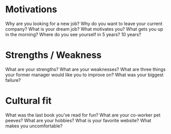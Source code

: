 
# Motivations

Why are you looking for a new job?
Why do you want to leave your current company?
What is your dream job?
What motivates you?
What gets you up in the morning?
Where do you see yourself in 5 years? 10 years?

# Strengths / Weakness

What are your strengths?
What are your weaknesses?
What are three things your former manager would like you to improve on?
What was your biggest failure?

# Cultural fit

What was the last book you’ve read for fun?
What are your co-worker pet peeves?
What are your hobbies?
What is your favorite website?
What makes you uncomfortable?
